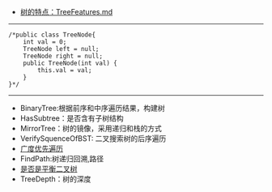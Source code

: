 + [树的特点：TreeFeatures.md](https://github.com/jikwjjw/JAVA-DataStructure/blob/Tree/TreeFeatures.md)
------------------------------
```
/*public class TreeNode{
	int val = 0;
	TreeNode left = null;
	TreeNode right = null;
	public TreeNode(int val) {
		this.val = val;
	}
}*/
```
---------------------------------------
+ BinaryTree:根据前序和中序遍历结果，构建树
+ HasSubtree：是否含有子树结构
+ MirrorTree：树的镜像，采用递归和栈的方式
+ VerifySquenceOfBST: 二叉搜索树的后序遍历
+ [广度优先遍历](https://github.com/jikwjjw/JAVA-DataStructure/edit/Tree/PrintFromTopToBottom.java)
+ FindPath:树递归回溯,路径
+ [是否是平衡二叉树](https://github.com/jikwjjw/JAVA-DataStructure/blob/Tree/IsBalanced_Solution.java)
+ TreeDepth：树的深度
